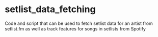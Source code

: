 # setlist_data_fetching
Code and script that can be used to fetch setlist data for an artist from setlist.fm as well as track features for songs in setlists from Spotify

